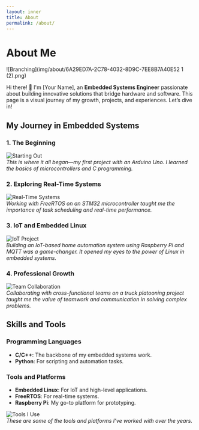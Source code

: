 ```yaml
---
layout: inner
title: About
permalink: /about/
---
```

# About Me

![Branching](img/about/6A29ED7A-2C78-4032-8D9C-7EE8B7A40E52 1 (2).png)

Hi there! 👋 I'm [Your Name], an **Embedded Systems Engineer** passionate about building innovative solutions that bridge hardware and software. This page is a visual journey of my growth, projects, and experiences. Let’s dive in!

## My Journey in Embedded Systems

### 1. **The Beginning**
![Starting Out](https://via.placeholder.com/400x200)  
*This is where it all began—my first project with an Arduino Uno. I learned the basics of microcontrollers and C programming.*

### 2. **Exploring Real-Time Systems**
![Real-Time Systems](https://via.placeholder.com/400x200)  
*Working with FreeRTOS on an STM32 microcontroller taught me the importance of task scheduling and real-time performance.*

### 3. **IoT and Embedded Linux**
![IoT Project](https://via.placeholder.com/400x200)  
*Building an IoT-based home automation system using Raspberry Pi and MQTT was a game-changer. It opened my eyes to the power of Linux in embedded systems.*

### 4. **Professional Growth**
![Team Collaboration](https://via.placeholder.com/400x200)  
*Collaborating with cross-functional teams on a truck platooning project taught me the value of teamwork and communication in solving complex problems.*

## Skills and Tools

### Programming Languages
- **C/C++**: The backbone of my embedded systems work.
- **Python**: For scripting and automation tasks.

### Tools and Platforms
- **Embedded Linux**: For IoT and high-level applications.
- **FreeRTOS**: For real-time systems.
- **Raspberry Pi**: My go-to platform for prototyping.

![Tools I Use](https://via.placeholder.com/800x200)  
*These are some of the tools and platforms I’ve worked with over the years.*

<!-- #### Phantom Navigation menu
enable_nav: true
nav_item:
  - { url: '/', text: 'Home' }
  - { url: '/about', text: 'About' }
{% endhighlight %}
